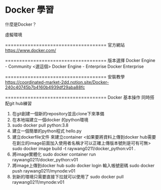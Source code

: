 Docker 學習
====================================
什麼是Docker？

虛擬環境

====================================
官方網站
https://www.docker.com/


====================================
版本選擇
Docker Engine - Community <選這個>
Docker Engine - Enterprise
Docker Enterprise

====================================
安裝教學
https://coordinated-market-2dd.notion.site/Docker-240c40745b7b4160b4939df29aba88fc

====================================
Docker 基本操作 
同時搭配git hub練習
1. 在git創建一個新的repository並且clone下來準備
2. 在本地端建立一個docker 的python環境
3. sudo docker pull python:3.8
4. 建立一個簡單的python程式 hello.py
5. 建立dockerfile文件 來建立container <如果要將資料上傳到docker hub需要在創立的image前面加入使用者名稱才可以正確上傳版本號則是可有可無>
    sudo docker image build -t raywang0211/docker_python:v01 .
6. 將image實體化
    sudo docker container run raywang0211/docker_python:v01
7. 將image上傳到docker hub
    sudo docker login 輸入帳號密碼
    sudo docker push raywang0211/mynode:v01
8. 到新的環境只需要直接下拉就可以使用了
    sudo docker pull raywang0211/mynode:v01



